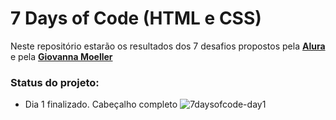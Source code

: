 # 7 Days of Code (HTML e CSS)
Neste repositório estarão os resultados dos 7 desafios propostos pela **[Alura](https://www.alura.com.br/)** e pela **[Giovanna Moeller](https://www.linkedin.com/in/giovannamoeller/)**

### Status do projeto: 
- Dia 1 finalizado. Cabeçalho completo
![7daysofcode-day1](https://user-images.githubusercontent.com/104274422/203884182-34ab9ad3-44f8-4441-8bc7-d96527cdfd58.png)
